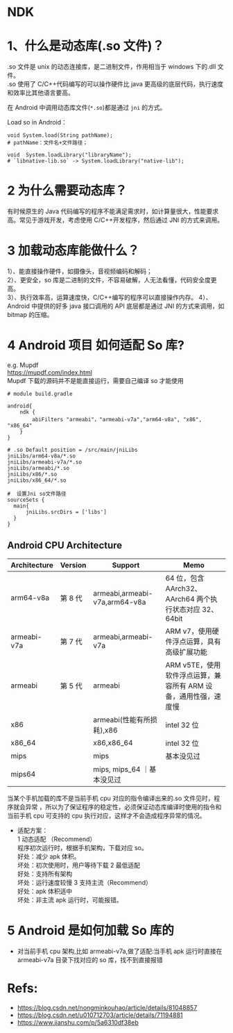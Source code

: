 # NDK

# 1、什么是动态库(.so 文件)？

.so 文件是 unix 的动态连接库，是二进制文件，作用相当于 windows 下的.dll 文件。  
.so 使用了 C/C++代码编写的可以操作硬件比 java 更高级的底层代码，执行速度和效率比其他语言要高。

在 Android 中调用动态库文件(`*.so`)都是通过 `jni` 的方式。

Load so in Android：

```
void System.load(String pathName);
# pathName：文件名+文件路径；

void  System.loadLibrary("libraryName");
# `libnative-lib.so` -> System.loadLibrary("native-lib");
```

# 2 为什么需要动态库？

有时候原生的 Java 代码编写的程序不能满足需求时，如计算量很大，性能要求高。常见于游戏开发，考虑使用 C/C++开发程序，然后通过 JNI 的方式来调用。

# 3 加载动态库能做什么？

1）、能直接操作硬件，如摄像头，音视频编码和解码；  
2）、更安全，so 库是二进制的文件，不容易破解，人无法看懂，代码安全度更高。  
3）、执行效率高，运算速度快，C/C++编写的程序可以直接操作内存。
4）、Android 中提供的好多 java 接口调用的 API 底层都是通过 JNI 的方式来调用，如 bitmap 的压缩。

# 4 Android 项目 如何适配 So 库?

e.g. Mupdf  
https://mupdf.com/index.html  
Mupdf 下载的源码并不是能直接运行，需要自己编译 so 才能使用

```
# module build.gradle

android{
    ndk {
        abiFilters "armeabi"，"armeabi-v7a","arm64-v8a", "x86", "x86_64"
    }
}
```

```
# .so Default position = /src/main/jniLibs
jniLibs/arm64-v8a/*.so
jniLibs/armeabi-v7a/*.so
jniLibs/armeabi/*.so
jniLibs/x86/*.so
jniLibs/x86_64/*.so
```

```
#  设置Jni so文件路径
sourceSets {
  main{
      jniLibs.srcDirs = ['libs']
  }
}
```

## Android CPU Architecture

| Architecture | Version | Support                       | Memo                                                            |
| ------------ | ------- | ----------------------------- | --------------------------------------------------------------- |
| arm64-v8a    | 第 8 代 | armeabi,armeabi-v7a,arm64-v8a | 64 位，包含 AArch32、AArch64 两个执行状态对应 32、64bit         |
| armeabi-v7a  | 第 7 代 | armeabi,armeabi-v7a           | ARM v7，使用硬件浮点运算，具有高级扩展功能                      |
| armeabi      | 第 5 代 | armeabi                       | ARM v5TE，使用软件浮点运算，兼容所有 ARM 设备，通用性强，速度慢 |
| x86          |         | armeabi(性能有所损耗),x86     | intel 32 位                                                     |
| x86_64       |         | x86,x86_64                    | intel 32 位                                                     |
| mips         |         | mips                          | 基本没见过                                                      |
| mips64       |         | mips, mips_64 ｜基本没见过    |

当某个手机加载的库不是当前手机 cpu 对应的指令编译出来的.so 文件见时，程序就会异常
，所以为了保证程序的稳定性，必须保证动态库编译时使用的指令和当前手机 cpu 可支持的
cpu 执行对应，这样才不会造成程序异常的情况。

- 适配方案：  
   1 动态适配 （Recommend）  
   程序初次运行时，根据手机架构，下载对应 so。  
   好处：减少 apk 体积。  
   坏处：初次使用时，用户等待下载
  2 最低适配  
   好处：支持所有架构  
   坏处：运行速度较慢
  3 支持主流（Recommend）  
   好处：apk 体积适中  
   坏处：非主流 apk 运行时，可能报错。

# 5 Android 是如何加载 So 库的

- 对当前手机 cpu 架构,比如 armeabi-v7a,做了适配:当手机 apk 运行时直接在 armeabi-v7a 目录下找对应的 so 库，找不到直接报错

# Refs:

- https://blog.csdn.net/nongminkouhao/article/details/81048857
- https://blog.csdn.net/u010712703/article/details/71194881
- https://www.jianshu.com/p/5a6310df38eb
